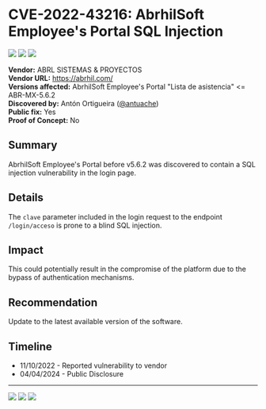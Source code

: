 # CVE-2022-43216: AbrhilSoft Employee's Portal SQL Injection
[![](https://img.shields.io/badge/Attack%20Vector-Remote-red?style=flat-square)]() [![](https://img.shields.io/badge/Privileges%20Required-Low-yellow?style=flat-square)]() [![](https://img.shields.io/badge/User%20Interaction-No-red?style=flat-square)]()

__Vendor:__ ABRL SISTEMAS & PROYECTOS<br>
__Vendor URL:__ https://abrhil.com/<br>
__Versions affected:__ AbrhilSoft Employee's Portal "Lista de asistencia" <= ABR-MX-5.6.2<br>
__Discovered by:__ Antón Ortigueira ([@antuache](https://twitter.com/antuache))<br>
__Public fix:__ Yes<br>
__Proof of Concept:__ No <br>


## Summary

AbrhilSoft Employee's Portal before v5.6.2 was discovered to contain a SQL injection vulnerability in the login page.

## Details

The `clave` parameter included in the login request to the endpoint `/login/acceso` is prone to a blind SQL injection.

## Impact

This could potentially result in the compromise of the platform due to the bypass of authentication mechanisms.

## Recommendation

Update to the latest available version of the software.

## Timeline
* 11/10/2022 - Reported vulnerability to vendor
* 04/04/2024 - Public Disclosure

------

[![](https://img.shields.io/badge/www-blackarrow.net-E5A505?style=flat-square)](https://www.blackarrow.net) [![](https://img.shields.io/badge/twitter-@BlackArrowSec-00aced?style=flat-square&logo=twitter&logoColor=white)](https://twitter.com/BlackArrowSec) [![](https://img.shields.io/badge/linkedin-@BlackArrowSec-0084b4?style=flat-square&logo=linkedin&logoColor=white)](https://www.linkedin.com/company/blackarrowsec/)

